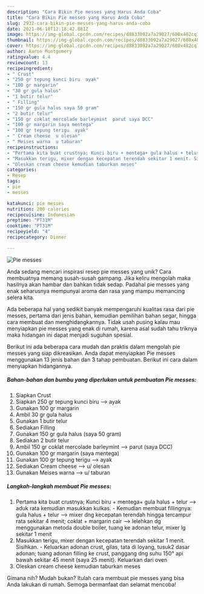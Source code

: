 ```yaml
---
description: "Cara Bikin Pie messes yang Harus Anda Coba"
title: "Cara Bikin Pie messes yang Harus Anda Coba"
slug: 2932-cara-bikin-pie-messes-yang-harus-anda-coba
date: 2021-06-18T12:18:42.881Z
image: https://img-global.cpcdn.com/recipes/d8833092a7a29027/680x482cq70/pie-messes-foto-resep-utama.jpg
thumbnail: https://img-global.cpcdn.com/recipes/d8833092a7a29027/680x482cq70/pie-messes-foto-resep-utama.jpg
cover: https://img-global.cpcdn.com/recipes/d8833092a7a29027/680x482cq70/pie-messes-foto-resep-utama.jpg
author: Aaron Montgomery
ratingvalue: 4.4
reviewcount: 13
recipeingredient:
- " Crust"
- "250 gr tepung kunci biru  ayak"
- "100 gr margarin"
- "30 gr gula halus"
- "1 butir telur"
- " Filling"
- "150 gr gula halus saya 50 gram"
- "2 butir telur"
- "150 gr coklat mercolade barleymint  parut saya DCC"
- "100 gr margarin saya mentega"
- "100 gr tepung terigu  ayak"
- " Cream cheese  u olesan"
- " Meises warna  u taburan"
recipeinstructions:
- "Pertama kita buat crustnya; Kunci biru + mentega+ gula halus + telur --&gt; aduk rata kemudian masukkan kulkas.  Kemudian membuat fillingnya: gula halus + telur --&gt; mixer dng kecepatan terendah hingga tercampur rata sekitar 4 menit; coklat + margarin cair --&gt; lelehkan dg menggunakan metoda double boiler, tuang ke adonan telur, mixer lg sekitar 1 menit"
- "Masukkan terigu, mixer dengan kecepatan terendah sekitar 1 menit. Sisihkan. Keluarkan adonan crust, gilas, tata di loyang, tusuk2 dasar adonan; tuang adonan filling ke crust, panggang dng suhu 150° api bawah sekitar 45 menit (saya 25 menit). Keluarkan dari oven"
- "Oleskan cream cheese kemudian taburkan meses"
categories:
- Resep
tags:
- pie
- messes

katakunci: pie messes 
nutrition: 200 calories
recipecuisine: Indonesian
preptime: "PT31M"
cooktime: "PT31M"
recipeyield: "4"
recipecategory: Dinner

---
```



![Pie messes](https://img-global.cpcdn.com/recipes/d8833092a7a29027/680x482cq70/pie-messes-foto-resep-utama.jpg)

Anda sedang mencari inspirasi resep pie messes yang unik? Cara membuatnya memang susah-susah gampang. Jika keliru mengolah maka hasilnya akan hambar dan bahkan tidak sedap. Padahal pie messes yang enak seharusnya mempunyai aroma dan rasa yang mampu memancing selera kita.

Ada beberapa hal yang sedikit banyak mempengaruhi kualitas rasa dari pie messes, pertama dari jenis bahan, kemudian pemilihan bahan segar, hingga cara membuat dan menghidangkannya. Tidak usah pusing kalau mau menyiapkan pie messes yang enak di rumah, karena asal sudah tahu triknya maka hidangan ini dapat menjadi suguhan spesial.




Berikut ini ada beberapa cara mudah dan praktis dalam mengolah pie messes yang siap dikreasikan. Anda dapat menyiapkan Pie messes menggunakan 13 jenis bahan dan 3 tahap pembuatan. Berikut ini cara dalam menyiapkan hidangannya.

<!--inarticleads1-->

##### Bahan-bahan dan bumbu yang diperlukan untuk pembuatan Pie messes:

1. Siapkan  Crust
1. Siapkan 250 gr tepung kunci biru --&gt; ayak
1. Gunakan 100 gr margarin
1. Ambil 30 gr gula halus
1. Gunakan 1 butir telur
1. Sediakan  Filling
1. Gunakan 150 gr gula halus (saya 50 gram)
1. Sediakan 2 butir telur
1. Ambil 150 gr coklat mercolade barleymint --&gt; parut (saya DCC)
1. Gunakan 100 gr margarin (saya mentega)
1. Gunakan 100 gr tepung terigu --&gt; ayak
1. Sediakan  Cream cheese --&gt; u/ olesan
1. Gunakan  Meises warna --&gt; u/ taburan




<!--inarticleads2-->

##### Langkah-langkah membuat Pie messes:

1. Pertama kita buat crustnya; Kunci biru + mentega+ gula halus + telur --&gt; aduk rata kemudian masukkan kulkas.  - Kemudian membuat fillingnya: gula halus + telur --&gt; mixer dng kecepatan terendah hingga tercampur rata sekitar 4 menit; coklat + margarin cair --&gt; lelehkan dg menggunakan metoda double boiler, tuang ke adonan telur, mixer lg sekitar 1 menit
1. Masukkan terigu, mixer dengan kecepatan terendah sekitar 1 menit. Sisihkan. - Keluarkan adonan crust, gilas, tata di loyang, tusuk2 dasar adonan; tuang adonan filling ke crust, panggang dng suhu 150° api bawah sekitar 45 menit (saya 25 menit). Keluarkan dari oven
1. Oleskan cream cheese kemudian taburkan meses




Gimana nih? Mudah bukan? Itulah cara membuat pie messes yang bisa Anda lakukan di rumah. Semoga bermanfaat dan selamat mencoba!
